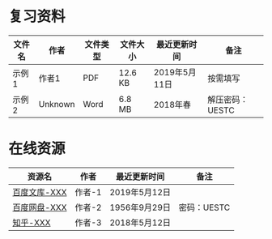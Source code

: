 # 复习资料

文件名|作者|文件类型|文件大小|最近更新时间|备注
---|---|---|---|---|---
示例1|作者1|PDF|12.6 KB|2019年5月11日|按需填写
示例2|Unknown|Word|6.8 MB|2018年春|解压密码：UESTC

# 在线资源

资源名|作者|最近更新时间|备注
---|---|---|---
[百度文库-XXX](https://wenku.baidu.com/)|作者-1|2019年5月12日
[百度网盘-XXX](https://pan.baidu.com/)|作者-2|1956年9月29日|密码：UESTC
[知乎-XXX](https://www.zhihu.com/)|作者-3|2018年5月12日
